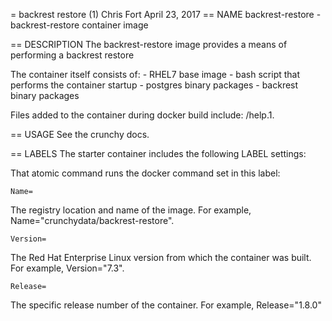 = backrest restore (1)
Chris Fort
April 23, 2017
== NAME
backrest-restore - backrest-restore container image

== DESCRIPTION
The backrest-restore image provides a means of performing a backrest restore

The container itself consists of:
    - RHEL7 base image
    - bash script that performs the container startup
    - postgres binary packages
    - backrest binary packages

Files added to the container during docker build include: /help.1.

== USAGE
See the crunchy docs.


== LABELS
The starter container includes the following LABEL settings:

That atomic command runs the docker command set in this label:

`Name=`

The registry location and name of the image. For example, Name="crunchydata/backrest-restore".

`Version=`

The Red Hat Enterprise Linux version from which the container was built. For example, Version="7.3".

`Release=`

The specific release number of the container. For example, Release="1.8.0"
